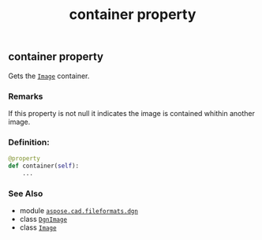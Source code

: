 ﻿---
title: container property
second_title: Aspose.CAD for Python via .NET API References
description: 
type: docs
weight: 120
url: /aspose.cad.fileformats.dgn/dgnimage/container/
is_root: false
---

## container property


Gets the [`Image`](/cad/python-net/aspose.cad/image) container.

### Remarks 


If this property is not null it indicates the image is contained whithin another image.
### Definition:
```python
@property
def container(self):
    ...
```

### See Also
* module [`aspose.cad.fileformats.dgn`](../../)
* class [`DgnImage`](/cad/python-net/aspose.cad.fileformats.dgn/dgnimage)
* class [`Image`](/cad/python-net/aspose.cad/image)
